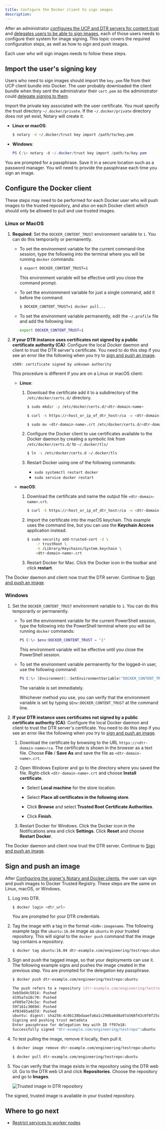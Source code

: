 ```yaml
---
title: Configure the Docker client to sign images
description:
---
```


After an administrator
[configures the UCP and DTR servers for content trust](admin_tasks.md) and
[delegates users to be able to sign images](admin_tasks.md#delegate-image-signing),
each of those users needs to configure their system for image signing. This
topic covers the required configuration steps, as well as how to sign and
push images.

Each user who will sign images needs to follow these steps.

## Import the user's signing key

Users who need to sign images should import the `key.pem` file from their UCP
client bundle into Docker. The user probably downloaded the client bundle when
they sent the administrator their `cert.pem` so the administrator could
[delegate signing to them](#delegate-image-signing).

Import the private key associated with the user certificate. You must specify
the trust directory `~/.docker/private`. If the `~/.docker/private` directory
does not yet exist, Notary will create it.

- **Linux or macOS**:

  ```bash
  $ notary -d ~/.docker/trust key import /path/to/key.pem
  ```

- **Windows**:

  ```powershell
  PS C:\> notary -d ~/.docker/trust key import /path/to/key.pem
  ```

You are prompted for a passphrase. Save it in a secure location such as a
password manager. You will need to provide the passphrase each time you sign an
image.

## Configure the Docker client

These steps may need to be performed for each Docker user who will push images
to the trusted repository, and also on each Docker client which should only be
allowed to pull and use trusted images.

### Linux or MacOS

1.  **Required**: Set the `DOCKER_CONTENT_TRUST` environment variable to `1`.
    You can do this temporarily or permanently.

    - To set the environment variable for the current command-line session, type
      the following into the terminal where you will be running `docker` commands:

      ```bash
      $ export DOCKER_CONTENT_TRUST=1
      ```

      This environment variable will be effective until you close the command
      prompt.

    - To set the environmment variable for just a single command, add it before
      the command:

      ```bash
      $ DOCKER_CONTENT_TRUST=1 docker pull...
      ```

    - To set the environment variable permanently, edit the `~/.profile` file
      and add the following line:

      ```bash
      export DOCKER_CONTENT_TRUST=1
      ```

2.  **If your DTR instance uses certificates not signed by a public certificate authority (CA)**:
    Configure the local Docker daemon and client to trust the DTR server's
    certificate. You need to do this step if you see an error like the following
    when you try to [sign and push an image](#sign-and-push-an-image).

    ```none
    x509: certificate signed by unknown authority
    ```

    This procedure is different if you are on a Linux or macOS client:

    - **Linux**:

      1.  Download the certificate add it to a subdirectory of the
          `/etc/docker/certs.d/` directory.

          ```bash
          $ sudo mkdir -p /etc/docker/certs.d/<dtr-domain-name>

          $ curl -k https://<host_or_ip_of_dtr_host>/ca -o <dtr-domain-name>.crt

          $ sudo mv <dtr-domain-name>.crt /etc/docker/certs.d/<dtr-domain-name>/ca.crt
          ```

      2.  Configure the Docker client to use certificates available to the
          Docker daemon by creating a symbolic link from `/etc/docker/certs.d/`
          to `~/.docker/tls/`

          ```bash
          $ ln -s /etc/docker/certs.d ~/.docker/tls
          ```

      3.  Restart Docker using one of the following commands:

          - `sudo systemctl restart docker`
          - `sudo service docker restart`

    - **macOS**:

      1.  Download the certificate and name the output file
          `<dtr-domain-name>.crt`.

          ```bash
          $ curl -k https://<host_or_ip_of_dtr_host>/ca -o <dtr-domain-name>.crt
          ```

      2.  Import the certificate into the macOS keychain. This example uses the
          command line, but you can use the **Keychain Access** application
          instead.

          ```bash
          $ sudo security add-trusted-cert -d \
              -r trustRoot \
              -k /Library/Keychains/System.keychain \
              <dtr-domain-name>.crt
          ```

      3.  Restart Docker for Mac. Click the Docker icon in the toolbar and click
          **restart**.

The Docker daemon and client now trust the DTR server. Continue to
[Sign and push an image](#sign-and-push-an-image).

### Windows

1.  Set the `DOCKER_CONTENT_TRUST` environment variable to `1`. You can do this
    temporarily or permanently.

    - To set the environment variable for the current PowerShell session, type the
      following into the PowerShell terminal where you will be running `docker` commands:

      ```powershell
      PS C:\> $env:DOCKER_CONTENT_TRUST = "1"
      ```

      This environment variable will be effective until you close the PowerShell
      session.

    - To set the environment variable permanently for the logged-in user, use the
      following command:

      ```powershell
      PS C:\> [Environment]::SetEnvironmentVariable("DOCKER_CONTENT_TRUST", "1", "User")
      ```

      The variable is set immediately.

      Whichever method you use, you can verify that the environment variable is set
      by typing `$Env:DOCKER_CONTENT_TRUST` at the command line.

2.  **If your DTR instance uses certificates not signed by a public certificate authority (CA)**:
    Configure the local Docker daemon and client to trust the DTR server's
    certificate. You need to do this step if you see an error like the following
    when you try to [sign and push an image](#sign-and-push-an-image).

    1.  Download the certificate by browsing to the URL
        `https://<dtr-domain-name>/ca`. The certificate is shown in the browser
        as a text file. Choose **File** / **Save As** and save the file as
        `<dtr-domain-name>.crt`.

    2.  Open Windows Explorer and go to the directory where you saved the file.
        Right-click `<dtr-domain-name>.crt` and choose **Install certificate**.

        - Select **Local machine** for the store location.

        - Select **Place all certificates in the following store**.

        - Click **Browse** and select **Trusted Root Certificate Authorities**.

        - Click **Finish**.

    3.  Restart Docker for Windows. Click the Docker icon in the Notifications
        area and click **Settings**. Click **Reset** and choose
        **Restart Docker**.

The Docker daemon and client now trust the DTR server. Continue to
[Sign and push an image](#sign-and-push-an-image).

## Sign and push an image

After [Configuring the signer's Notary and Docker clients](#onfigure-the-signers-otary-and-ocker-clients),
the user can sign and push images to Docker Trusted Registry. These steps are
the same on Linux, macOS, or Windows.

1.  Log into DTR.

    ```bash
    $ docker login <dtr_url>
    ```

    You are prompted for your DTR credentials.

2.  Tag the image with a tag in the format `<GUN>:imagename`. The following
    example tags the `ubuntu:16.04` image as `ubuntu` in your trusted
    repository. This will signal to the `docker push` command that the image tag
    contains a repository.

    ```bash
    $ docker tag ubuntu:16.04 dtr-example.com/engineering/testrepo:ubuntu
    ```

3.  Sign and push the tagged image, so that your deployments can use it. The
    following example signs and pushes the image created in the previous step.
    You are prompted for the delegation key passphrase.

    ```bash
    $ docker push dtr-example.com/engineering/testrepo:ubuntu

    The push refers to a repository [dtr-example.com/engineering/testrepo]
    5eb5bd4c5014: Pushed
    d195a7a18c70: Pushed
    af605e724c5a: Pushed
    59f161c3069d: Pushed
    4f03495a4d7d: Pushed
    ubuntu: digest: sha256:4c0b138bdaaefa6a1c290ba8d8a97a568f43c0f8f25c733af54d3999da12dfd4 size: 1357
    Signing and pushing trust metadata
    Enter passphrase for delegation key with ID ff97e18:
    Successfully signed "dtr-example.com/engineering/testrepo":ubuntu
    ```

4.  To test pulling the image, remove it locally, then pull it.

    ```bash
    $ docker image remove dtr-example.com/engineering/testrepo:ubuntu

    $ docker pull dtr-example.com/engineering/testrepo:ubuntu
    ```

5.  You can verify that the image exists in the repository using the DTR web UI.
    Go to the DTR web UI and click **Repositories**. Choose the repository and
    go to **Images**.

    ![Trusted image in DTR repository](/datacenter/images/signed_image_in_dtr.png)

The signed, trusted image is available in your trusted repository.

## Where to go next

* [Restrict services to worker nodes](restrict-services-to-worker-nodes.md)
